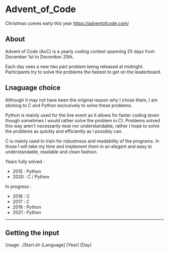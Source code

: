 # Advent_of_Code
Christmas comes early this year
https://adventofcode.com/

## About

Advent of Code (AoC) is a yearly coding contest spanning 25 days from December 1st to December 25th.

Each day sees a new two part problem being released at midnight. Participants try to solve the problems the fastest to get on the leaderboard.

## Lnaguage choice

Although it may not have been the original reason why I chose them, I am sticking to C and Python exclusively to solve these problems. 

Python is mainly used for the live event as it allows for faster coding (even though sometimes I would rather solve the problem in C). Problems solved this way aren't necessarily neat nor understandable, rather I hope to solve the problems as quickly and efficiently as I possibly can.

C is mainly used to train for robustness and readability of the programs. In those I will take my time and implement them in an elegant and easy to understandable, readable and clean fashion. 

Years fully solved :
- 2015 : Python
- 2020 : C / Python

In progress :

- 2016 : C
- 2017 : C
- 2018 : Python
- 2021 : Python

---

## Getting the input

Usage: ./Start.sh [Language] [Year] [Day]
